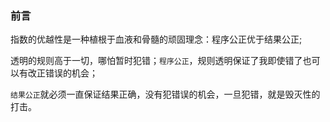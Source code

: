 ### 前言

指数的优越性是一种植根于血液和骨髓的顽固理念：程序公正优于结果公正;

透明的规则高于一切，哪怕暂时犯错；`程序公正`，规则透明保证了我即使错了也可以有改正错误的机会；

`结果公正`就必须一直保证结果正确，没有犯错误的机会，一旦犯错，就是毁灭性的打击。
